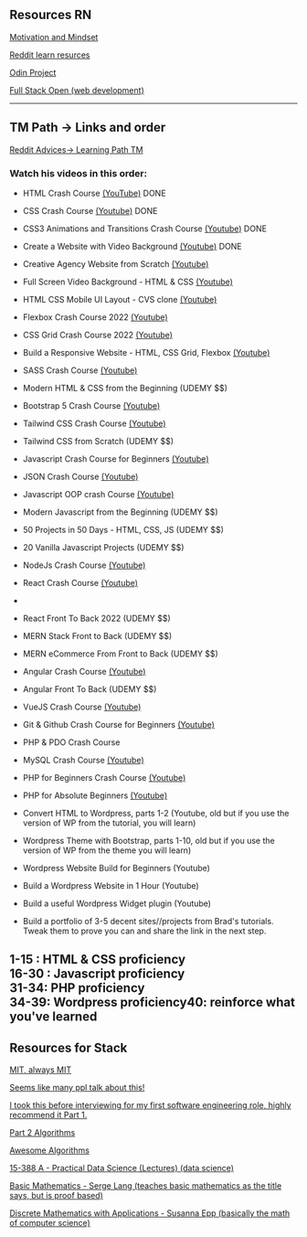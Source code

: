 ## Resources RN

[Motivation and Mindset](https://www.theodinproject.com/lessons/foundations-motivation-and-mindset)

[Reddit learn resurces](https://www.reddit.com/r/learnprogramming/comments/m5fz6w/resources_to_learn_web_development_with_awesome/?utm_source=share&utm_medium=android_app&utm_name=androidcss&utm_term=10&utm_content=2)


[Odin Project](https://www.theodinproject.com/paths/foundations/courses/foundations)

[Full Stack Open (web development)](https://fullstackopen.com/en/)

  ---
## TM Path -> Links and order

[Reddit Advices-> Learning Path TM](https://www.reddit.com/r/webdev/comments/vcu5lm/best_pathway_and_course_for_web_development/?utm_source=share&utm_medium=android_app&utm_name=androidcss&utm_term=10&utm_content=2)


### Watch his videos in this order:


* HTML Crash Course [(YouTube)](https://www.youtube.com/watch?v=UB1O30fR-EE) DONE 

* CSS Crash Course [(Youtube)](https://www.youtube.com/watch?v=yfoY53QXEnI) DONE

* CSS3 Animations and Transitions Crash Course [(Youtube)](https://www.youtube.com/watch?v=zHUpx90NerM) DONE

* Create a Website with Video Background [(Youtube)](https://www.youtube.com/watch?v=8MgpE2DTTKA) DONE

* Creative Agency Website from Scratch [(Youtube)](https://www.youtube.com/watch?v=lvYnfMOUOJY) 

* Full Screen Video Background - HTML & CSS [(Youtube)](https://www.youtube.com/watch?v=Gx_7GQtSdpc)
 
* HTML CSS Mobile UI Layout - CVS clone [(Youtube)](https://www.youtube.com/watch?v=1_ljUv6cvVE)

* Flexbox Crash Course 2022 [(Youtube)](https://www.youtube.com/watch?v=3YW65K6LcIA)

* CSS Grid Crash Course 2022 [(Youtube)](https://www.youtube.com/watch?v=0xMQfnTU6oo)

* Build a Responsive Website - HTML, CSS Grid, Flexbox [(Youtube)](https://www.youtube.com/watch?v=p0bGHP-PXD4)

* SASS Crash Course [(Youtube)](https://www.youtube.com/watch?v=nu5mdN2JIwM)

* Modern HTML & CSS from the Beginning (UDEMY $$)

* Bootstrap 5 Crash Course [(Youtube)]()

* Tailwind CSS Crash Course [(Youtube)]()

* Tailwind CSS from Scratch (UDEMY $$)

* Javascript Crash Course for Beginners [(Youtube)]()

* JSON Crash Course [(Youtube)]()

* Javascript OOP crash Course [(Youtube)]()

* Modern Javascript from the Beginning (UDEMY $$)

* 50 Projects in 50 Days - HTML, CSS, JS (UDEMY $$)

* 20 Vanilla Javascript Projects (UDEMY $$)

* NodeJs Crash Course [(Youtube)]()

* React Crash Course [(Youtube)]()
* 
* React Front To Back 2022 (UDEMY $$)

* MERN Stack Front to Back (UDEMY $$)

* MERN eCommerce From Front to Back (UDEMY $$)

* Angular Crash Course [(Youtube)]()

* Angular Front To Back (UDEMY $$)

* VueJS Crash Course [(Youtube)]()

* Git & Github Crash Course for Beginners [(Youtube)]()

* PHP & PDO Crash Course

* MySQL Crash Course [(Youtube)]()

* PHP for Beginners Crash Course [(Youtube)]()

* PHP for Absolute Beginners [(Youtube)]()

* Convert HTML to Wordpress, parts 1-2 (Youtube, old but if you use the version of WP from the tutorial, you will learn)

* Wordpress Theme with Bootstrap, parts 1-10, old but if you use the version of WP from the theme you will learn)

* Wordpress Website Build for Beginners (Youtube)

* Build a Wordpress Website in 1 Hour (Youtube)

* Build a useful Wordpress Widget plugin (Youtube)

* Build a portfolio of 3-5 decent sites//projects from Brad's tutorials. Tweak them to prove you can and share the link in the next step.



1-15 : HTML & CSS proficiency  
16-30 : Javascript proficiency  
31-34: PHP proficiency  
34-39: Wordpress proficiency40: reinforce what you've learned
  ---
## Resources for Stack

[MIT, always MIT](https://www.youtube.com/watch?v=ZA-tUyM_y7s&list=PLUl4u3cNGP63EdVPNLG3ToM6LaEUuStEY)

[Seems like many ppl talk about this!](https://sp19.datastructur.es/)

[I took this before interviewing for my first software engineering role, highly recommend it Part 1.](https://www.coursera.org/learn/algorithms-part1)

[Part 2 Algorithms](https://www.coursera.org/learn/algorithms-part2)

[Awesome Algorithms](https://github.com/tayllan/awesome-algorithms) 

[15-388 A - Practical Data Science (Lectures) (data science)](http://www.datasciencecourse.org/)

[Basic Mathematics - Serge Lang (teaches basic mathematics as the title says, but is proof based)]()

[Discrete Mathematics with Applications - Susanna Epp (basically the math of computer science)]()
